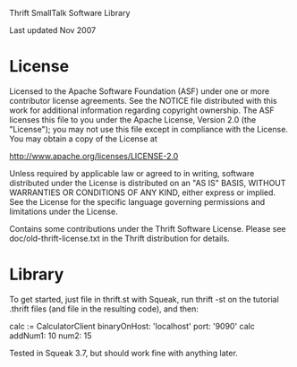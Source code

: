 Thrift SmallTalk Software Library

Last updated Nov 2007

License
=======

Licensed to the Apache Software Foundation (ASF) under one
or more contributor license agreements. See the NOTICE file
distributed with this work for additional information
regarding copyright ownership. The ASF licenses this file
to you under the Apache License, Version 2.0 (the
"License"); you may not use this file except in compliance
with the License. You may obtain a copy of the License at

  http://www.apache.org/licenses/LICENSE-2.0

Unless required by applicable law or agreed to in writing,
software distributed under the License is distributed on an
"AS IS" BASIS, WITHOUT WARRANTIES OR CONDITIONS OF ANY
KIND, either express or implied. See the License for the
specific language governing permissions and limitations
under the License.

Contains some contributions under the Thrift Software License.
Please see doc/old-thrift-license.txt in the Thrift distribution for
details.

Library
=======

To get started, just file in thrift.st with Squeak, run thrift -st
on the tutorial .thrift files (and file in the resulting code), and
then:

calc := CalculatorClient binaryOnHost: 'localhost' port: '9090'
calc addNum1: 10 num2: 15

Tested in Squeak 3.7, but should work fine with anything later.
